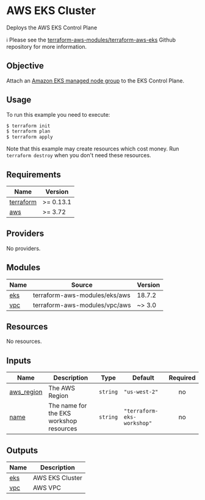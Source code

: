 # AWS EKS Cluster

Deploys the AWS EKS Control Plane

ℹ️ Please see the [terraform-aws-modules/terraform-aws-eks](https://github.com/terraform-aws-modules/terraform-aws-eks) Github repository for more information.

## Objective

Attach an [Amazon EKS managed node group](https://docs.aws.amazon.com/eks/latest/userguide/managed-node-groups.html) to the EKS Control Plane.

## Usage

To run this example you need to execute:

```bash
$ terraform init
$ terraform plan
$ terraform apply
```

Note that this example may create resources which cost money. Run `terraform destroy` when you don't need these resources.

<!-- BEGINNING OF PRE-COMMIT-TERRAFORM DOCS HOOK -->
## Requirements

| Name | Version |
|------|---------|
| <a name="requirement_terraform"></a> [terraform](#requirement\_terraform) | >= 0.13.1 |
| <a name="requirement_aws"></a> [aws](#requirement\_aws) | >= 3.72 |

## Providers

No providers.

## Modules

| Name | Source | Version |
|------|--------|---------|
| <a name="module_eks"></a> [eks](#module\_eks) | terraform-aws-modules/eks/aws | 18.7.2 |
| <a name="module_vpc"></a> [vpc](#module\_vpc) | terraform-aws-modules/vpc/aws | ~> 3.0 |

## Resources

No resources.

## Inputs

| Name | Description | Type | Default | Required |
|------|-------------|------|---------|:--------:|
| <a name="input_aws_region"></a> [aws\_region](#input\_aws\_region) | The AWS Region | `string` | `"us-west-2"` | no |
| <a name="input_name"></a> [name](#input\_name) | The name for the EKS workshop resources | `string` | `"terraform-eks-workshop"` | no |

## Outputs

| Name | Description |
|------|-------------|
| <a name="output_eks"></a> [eks](#output\_eks) | AWS EKS Cluster |
| <a name="output_vpc"></a> [vpc](#output\_vpc) | AWS VPC |
<!-- END OF PRE-COMMIT-TERRAFORM DOCS HOOK -->
